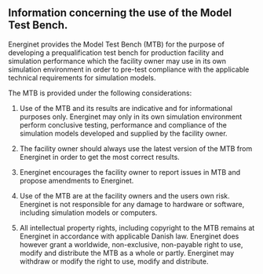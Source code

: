 ## Information concerning the use of the Model Test Bench.

Energinet provides the Model Test Bench (MTB) for the purpose of developing a prequalification test bench for production facility and simulation performance which the facility owner may use in its own simulation environment in order to pre-test compliance with the applicable technical requirements for simulation models. 

The MTB is provided under the following considerations:
1)	Use of the MTB and its results are indicative and for informational purposes only. Energinet may only in its own simulation environment perform conclusive testing, performance and compliance of the simulation models developed and supplied by the facility owner.
   
2)	The facility owner should always use the latest version of the MTB from Energinet in order to get the most correct results.
   
3)	Energinet encourages the facility owner to report issues in MTB and propose amendments to Energinet.
   
4)	Use of the MTB are at the facility owners and the users own risk. Energinet is not responsible for any damage to hardware or software, including simulation models or computers.
   
5)	All intellectual property rights, including copyright to the MTB remains at Energinet in accordance with applicable Danish law. Energinet does however grant a worldwide, non-exclusive, non-payable right to use, modify and distribute the MTB as a whole or partly. Energinet may withdraw or modify the right to use, modify and distribute.
